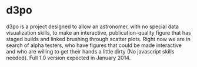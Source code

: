 d3po
====

d3po is a project designed to allow an astronomer, with no special data visualization skills, to make an interactive, publication-quality figure that has staged builds and linked brushing through scatter plots. Right now we are in search of alpha testers, who have figures that could be made interactive and who are willing to get their hands a little dirty (No javascript skills needed). Full 1.0 version expected in January 2014.